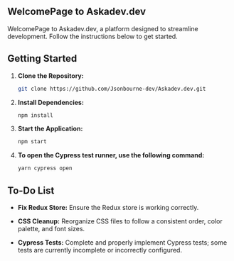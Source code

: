 ## WelcomePage to Askadev.dev

WelcomePage to Askadev.dev, a platform designed to streamline development. Follow the instructions below to get started.


## Getting Started
1. **Clone the Repository:**

   ```bash
   git clone https://github.com/Jsonbourne-dev/Askadev.dev.git
   ```

2. **Install Dependencies:**

   ```bash
   npm install
   ```

3. **Start the Application:**

   ```bash
   npm start
   ```

4. **To open the Cypress test runner, use the following command:**

   ```bash
   yarn cypress open
   ```

## To-Do List

- **Fix Redux Store:** Ensure the Redux store is working correctly.
  
- **CSS Cleanup:** Reorganize CSS files to follow a consistent order, color palette, and font sizes.
  
- **Cypress Tests:** Complete and properly implement Cypress tests; some tests are currently incomplete or incorrectly configured.
